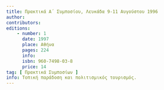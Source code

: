 ```yaml
---
title: Πρακτικά Α΄ Συμποσίου, Λευκάδα 9-11 Αυγούστου 1996
author: 
contributors: 
editions: 
    - number: 1
      date: 1997
      place: Αθήνα
      pages: 224
      info: 
      isbn: 960-7498-03-8
      price: 14
tag: [ Πρακτικά Συμποσίων ]
info: Τοπική παράδοση και πολιτισμικός τουρισμός.
---
```

